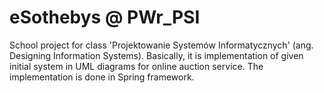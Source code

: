 eSothebys @ PWr_PSI
=========
School project for class 'Projektowanie Systemów Informatycznych' (ang. Designing Information Systems). Basically, it is implementation of given initial system in UML diagrams for online auction service. The implementation is done in Spring framework.
